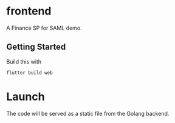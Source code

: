 # frontend

A Finance SP for SAML demo.

## Getting Started

Build this with

`flutter build web`

# Launch

The code will be served as a static file from the Golang backend. 
